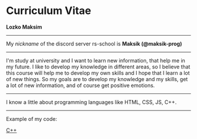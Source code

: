 # Curriculum Vitae

**Lozko Maksim**
******

My *nickname* of the discord server rs-school is **Maksik (@maksik-prog)**
******

I'm study at university and I want to learn new information, that help me in my future. I like to develop my knowledge in different areas, so I believe that this course will help me to develop my own skills and I hope that I learn a lot of new things. So my goals are to develop my knowledge and my skills, get a lot of new information, and of course get positive emotions.
******

I know a little about programming languages like HTML, CSS, JS, C++.
******

Example of my code:

[C++](https://github.com/maksik-prog/practice-c- "Summer practice at university on C++")
